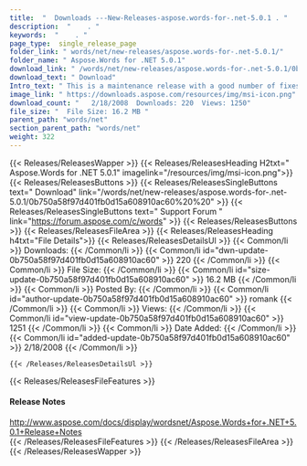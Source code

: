 ```yaml
---
title:  "  Downloads ---New-Releases-aspose.words-for-.net-5.0.1 . " 
description:  "    . " 
keywords:  "    . " 
page_type:  single_release_page
folder_link: " words/net/new-releases/aspose.words-for-.net-5.0.1/"
folder_name: " Aspose.Words for .NET 5.0.1"
download_link: " /words/net/new-releases/aspose.words-for-.net-5.0.1/0b750a58f97d401fb0d15a608910ac60"
download_text: " Download"
Intro_text: " This is a maintenance release with a good number of fixes. Thank you to the cust..."
image_link: " https://downloads.aspose.com/resources/img/msi-icon.png"
download_count: "   2/18/2008  Downloads: 220  Views: 1250"
file_size: "  File Size: 16.2 MB "
parent_path: "words/net"
section_parent_path: "words/net"
weight: 322 
---
```


{{< Releases/ReleasesWapper >}}
  {{< Releases/ReleasesHeading H2txt=" Aspose.Words for .NET 5.0.1" imagelink="/resources/img/msi-icon.png">}}
  {{< Releases/ReleasesButtons >}}
    {{< Releases/ReleasesSingleButtons text=" Download" link="/words/net/new-releases/aspose.words-for-.net-5.0.1/0b750a58f97d401fb0d15a608910ac60%20%20" >}}
    {{< Releases/ReleasesSingleButtons text=" Support Forum " link="https://forum.aspose.com/c/words" >}}
  {{< Releases/ReleasesButtons >}}
  {{< Releases/ReleasesFileArea >}}
    {{< Releases/ReleasesHeading h4txt="File Details">}}
    {{< Releases/ReleasesDetailsUl >}}
            {{< Common/li  >}} Downloads: {{< /Common/li >}} 
      {{< Common/li id="dwn-update-0b750a58f97d401fb0d15a608910ac60" >}} 220 {{< /Common/li >}} 
      {{< Common/li  >}} File Size: {{< /Common/li >}} 
      {{< Common/li id="size-update-0b750a58f97d401fb0d15a608910ac60" >}} 16.2 MB {{< /Common/li >}} 
      {{< Common/li  >}} Posted By: {{< /Common/li >}} 
      {{< Common/li id="author-update-0b750a58f97d401fb0d15a608910ac60" >}} romank {{< /Common/li >}} 
      {{< Common/li  >}} Views: {{< /Common/li >}} 
      {{< Common/li id="view-update-0b750a58f97d401fb0d15a608910ac60" >}} 1251 {{< /Common/li >}} 
      {{< Common/li  >}} Date Added: {{< /Common/li >}} 
      {{< Common/li id="added-update-0b750a58f97d401fb0d15a608910ac60" >}} 2/18/2008 {{< /Common/li >}} 

    {{< /Releases/ReleasesDetailsUl >}}

  {{< Releases/ReleasesFileFeatures >}}
      <h4>Release Notes</h4><div><a href="http://www.aspose.com/docs/display/wordsnet/Aspose.Words+for+.NET+5.0.1+Release+Notes">http://www.aspose.com/docs/display/wordsnet/Aspose.Words+for+.NET+5.0.1+Release+Notes</a></div>
  {{< /Releases/ReleasesFileFeatures >}}
 {{< /Releases/ReleasesFileArea >}}
{{< /Releases/ReleasesWapper >}}


